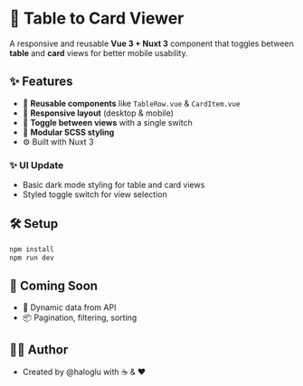 # 🔄 Table to Card Viewer

A responsive and reusable **Vue 3 + Nuxt 3** component that toggles between **table** and **card** views for better mobile usability.

## ✨ Features

- 🧩 **Reusable components** like `TableRow.vue` & `CardItem.vue`
- 📱 **Responsive layout** (desktop & mobile)
- 🔀 **Toggle between views** with a single switch
- 🎨 **Modular SCSS styling**
- ⚙️ Built with Nuxt 3

### ✨ UI Update

- Basic dark mode styling for table and card views
- Styled toggle switch for view selection

## 🛠 Setup

```bash
npm install
npm run dev
```

## 🚧 Coming Soon

- 📡 Dynamic data from API
- 📦 Pagination, filtering, sorting

## 👨‍💻 Author

- Created by @haloglu with ☕ & ❤️
